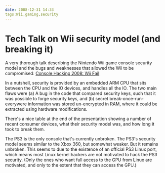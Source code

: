 ```yaml
---
date: 2008-12-31 14:33
tags:Wii,gaming,security
---
```


# Tech Talk on Wii security model (and breaking it)

A very thorough talk describing the Nintendo Wii game console security model
and the bugs and weaknesses that allowed the Wii to be compromised:
[Console Hacking 2008: Wii Fail](http://events.ccc.de/congress/2008/Fahrplan/events/2799.en.html)

In a nutshell, security is provided by an embedded ARM CPU that sits between the
CPU and the IO devices, and handles all the IO. The two main flaws were (a) A
bug in the code that compared security keys, such that it was possible to
forge security keys, and (b) secret break-once-run-everywere information was
stored un-encrypted in RAM, where it could be extracted using hardware
modifications.

There's a nice table at the end of the presentation showing a
number of recent consumer devices, what their security model was, and how long
it took to break them.

The PS3 is the only console that's currently unbroken.
The PS3's security model seems similar to the Xbox 360, but somewhat weaker.
But it remains unbroken. This seems to due to the existence of an official PS3
Linux port, which means most Linux kernel hackers are not motivated to hack
the PS3 security. (Only the ones who want full access to the GPU from Linux
are motivated, and only to the extent that they can access the GPU.)
